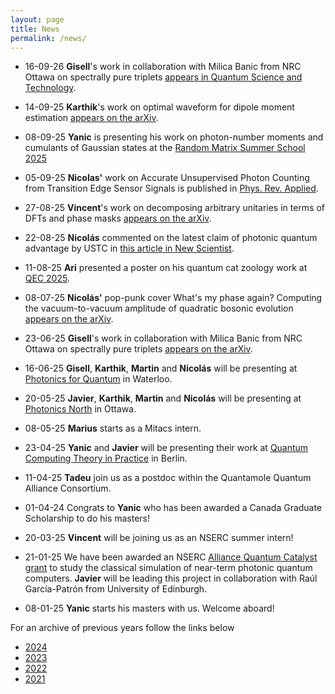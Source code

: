 ```yaml
---
layout: page
title: News  
permalink: /news/
---
```



* 16-09-26 **Gisell**'s work in collaboration with Milica Banic from NRC Ottawa on spectrally pure triplets [appears in Quantum Science and Technology](https://doi.org/10.1088/2058-9565/ae0759).

* 14-09-25 **Karthik**'s work on optimal waveform for dipole moment estimation [appears on the arXiv](https://arxiv.org/abs/2509.09807).

* 08-09-25 **Yanic** is presenting his work on photon-number moments and cumulants of Gaussian states at the [Random Matrix Summer School 2025](https://benoitcollins.github.io/rmt2025/)

* 05-09-25 **Nicolas'** work on Accurate Unsupervised Photon Counting from Transition Edge Sensor Signals is published in [Phys. Rev. Applied](https://doi.org/10.1103/c11p-d13h).

* 27-08-25 **Vincent**'s work on decomposing arbitrary unitaries in terms of DFTs and phase masks [appears on the arXiv](https://arxiv.org/pdf/2508.20010).

* 22-08-25 **Nicolás** commented on the latest claim of photonic quantum advantage by USTC in [this article in New Scientist](https://www.newscientist.com/article/2493459-another-quantum-computer-reached-quantum-advantage-does-it-matter/).

* 11-08-25 **Ari** presented  a poster on his quantum cat zoology work at [QEC 2025](https://qec25.yalepages.org/).

* 08-07-25 **Nicolás'** pop-punk cover What's my phase again? Computing the vacuum-to-vacuum amplitude of quadratic bosonic evolution [appears on the arXiv](https://arxiv.org/abs/2507.06154).

* 23-06-25 **Gisell**'s work in collaboration with Milica Banic from NRC Ottawa on spectrally pure triplets [appears on the arXiv](https://arxiv.org/abs/2506.15810).


* 16-06-25 **Gisell**, **Karthik**, **Martin** and **Nicolás** will be presenting at [Photonics for Quantum](https://spie.org/conferences-and-exhibitions/photonics-for-quantum) in Waterloo.

* 20-05-25 **Javier**, **Karthik**, **Martin** and **Nicolás** will be presenting at [Photonics North](https://www.photonicsnorth.com/en) in Ottawa.

* 08-05-25 **Marius** starts as a Mitacs intern.

* 23-04-25 **Yanic** and **Javier** will be presenting their work at [Quantum Computing Theory in Practice](https://qctip2025.com/) in Berlin.

* 11-04-25 **Tadeu** join us as a postdoc within the Quantamole Quantum Alliance Consortium.

* 01-04-24 Congrats to **Yanic** who has been awarded a Canada Graduate Scholarship to do his masters!

* 20-03-25 **Vincent** will be joining us as an NSERC summer intern!

* 21-01-25 We have been awarded an NSERC [Alliance Quantum Catalyst grant](https://www.polymtl.ca/carrefour-actualite/nouvelles/6-millions-de-dollars-pour-des-projets-en-quantique-polytechnique-montreal) to study the classical simulation of near-term photonic quantum computers. **Javier** will be leading this project in collaboration with Raúl García-Patrón from University of Edinburgh.

* 08-01-25 **Yanic** starts his masters with us. Welcome aboard!


For an archive of previous years follow the links below
* [2024](https://polyquantique.github.io/2024/) 
* [2023](https://polyquantique.github.io/2023/) 
* [2022](https://polyquantique.github.io/2022/) 
* [2021](https://polyquantique.github.io/2021/) 

